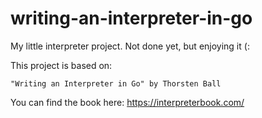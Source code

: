 # writing-an-interpreter-in-go
My little interpreter project. Not done yet, but enjoying it (:

This project is based on:

    "Writing an Interpreter in Go" by Thorsten Ball

You can find the book here: https://interpreterbook.com/
